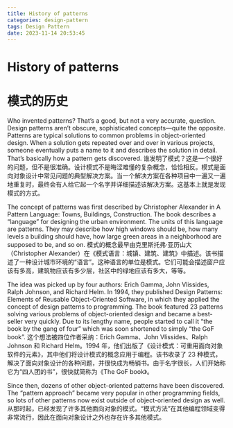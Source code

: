```yaml
---
title: History of patterns
categories: design-pattern
tags: Design Pattern
date: 2023-11-14 20:53:45
---
```


# History of patterns
# 模式的历史
Who invented patterns? That’s a good, but not a very accurate, question. Design patterns aren’t obscure, sophisticated concepts—quite the opposite. Patterns are typical solutions to common problems in object-oriented design. When a solution gets repeated over and over in various projects, someone eventually puts a name to it and describes the solution in detail. That’s basically how a pattern gets discovered.
谁发明了模式？这是一个很好的问题，但不是很准确。设计模式不是晦涩难懂的复杂概念，恰恰相反。模式是面向对象设计中常见问题的典型解决方案。当一个解决方案在各种项目中一遍又一遍地重复时，最终会有人给它起一个名字并详细描述该解决方案。这基本上就是发现模式的方式。

The concept of patterns was first described by Christopher Alexander in A Pattern Language: Towns, Buildings, Construction. The book describes a “language” for designing the urban environment. The units of this language are patterns. They may describe how high windows should be, how many levels a building should have, how large green areas in a neighborhood are supposed to be, and so on.
模式的概念最早由克里斯托弗·亚历山大（Christopher Alexander）在《模式语言：城镇、建筑、建筑》中描述。该书描述了一种设计城市环境的“语言”。这种语言的单位是模式。它们可能会描述窗户应该有多高，建筑物应该有多少层，社区中的绿地应该有多大，等等。

The idea was picked up by four authors: Erich Gamma, John Vlissides, Ralph Johnson, and Richard Helm. In 1994, they published Design Patterns: Elements of Reusable Object-Oriented Software, in which they applied the concept of design patterns to programming. The book featured 23 patterns solving various problems of object-oriented design and became a best-seller very quickly. Due to its lengthy name, people started to call it “the book by the gang of four” which was soon shortened to simply “the GoF book”.
这个想法被四位作者采纳：Erich Gamma、John Vlissides、Ralph Johnson 和 Richard Helm。1994 年，他们出版了《设计模式：可重用面向对象软件的元素》，其中他们将设计模式的概念应用于编程。该书收录了 23 种模式，解决了面向对象设计的各种问题，并很快成为畅销书。由于名字很长，人们开始称它为“四人团的书”，很快就简称为《The GoF book》。

Since then, dozens of other object-oriented patterns have been discovered. The “pattern approach” became very popular in other programming fields, so lots of other patterns now exist outside of object-oriented design as well.
从那时起，已经发现了许多其他面向对象的模式。“模式方法”在其他编程领域变得非常流行，因此在面向对象设计之外也存在许多其他模式。
